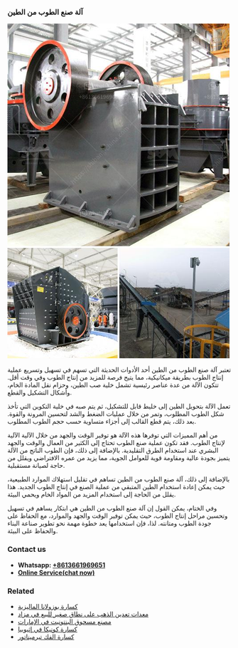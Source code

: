 <h3>آلة صنع الطوب من الطين</h3><img src='1701746301.jpg' alt=''><p>تعتبر آلة صنع الطوب من الطين أحد الأدوات الحديثة التي تسهم في تسهيل وتسريع عملية إنتاج الطوب بطريقة ميكانيكية، مما يتيح فرصة للمزيد من إنتاج الطوب وفي وقت أقل. تتكون الآلة من عدة عناصر رئيسية تشمل خلية صب الطين، وحزام نقل المادة الخام، وأشكال التشكيل والقطع.</p><p>تعمل الآلة بتحويل الطين إلى خليط قابل للتشكيل، ثم يتم صبه في خلية التكوين التي تأخذ شكل الطوب المطلوب، وتمر من خلال عمليات الضغط والشد لتحسين المرونة والقوة. بعد ذلك، يتم قطع القالب إلى أجزاء متساوية حسب حجم الطوب المطلوب.</p><p>من أهم المميزات التي توفرها هذه الآلة هو توفير الوقت والجهد من خلال الآلية الآلية لإنتاج الطوب. فقد تكون عملية صنع الطوب تحتاج إلى الكثير من العمال والوقت والجهد البشري عند استخدام الطرق التقليدية. بالإضافة إلى ذلك، فإن الطوب الناتج من الآلة يتميز بجودة عالية ومقاومة قوية للعوامل الجوية، مما يزيد من عمره الافتراضي ويقلل من حاجة لصيانة مستقبلية.</p><p>بالإضافة إلى ذلك، آلة صنع الطوب من الطين تساهم في تقليل استهلاك الموارد الطبيعية، حيث يمكن إعادة استخدام الطين المتبقي من عملية الصنع في إنتاج الطوب الجديد. هذا يقلل من الحاجة إلى استخدام المزيد من المواد الخام ويحمي البيئة.</p><p>وفي الختام، يمكن القول إن آلة صنع الطوب من الطين هي ابتكار يساهم في تسهيل وتحسين مراحل إنتاج الطوب، حيث يمكن توفير الوقت والجهد والموارد، مع الحفاظ على جودة الطوب ومتانته. لذا، فإن استخدامها يعد خطوة مهمة نحو تطوير صناعة البناء والحفاظ على البيئة.</p><h3>Contact us</h3><ul><li><strong>Whatsapp:&nbsp;<a href="https://wa.me/8613661969651">+8613661969651</a></strong></li><li><a href="https://swt.shibang-china.com/?git&amp;zhl&amp;آلة صنع الطوب من الطين"><strong>Online Service(chat now)</strong></a></li></ul><h3>Related</h3><ul><li><a href='كسارة بوزولانا الماليزية.md'>كسارة بوزولانا الماليزية</a></li><li><a href='معدات تعدين الذهب على نطاق صغير للبيع في مزاد.md'>معدات تعدين الذهب على نطاق صغير للبيع في مزاد</a></li><li><a href='مصنع مسحوق البنتونيت في الإمارات.md'>مصنع مسحوق البنتونيت في الإمارات</a></li><li><a href='كسارة كونيكا في إثيوبيا.md'>كسارة كونيكا في إثيوبيا</a></li><li><a href='كسارة الفك تيرميناتور.md'>كسارة الفك تيرميناتور</a></li></ul>